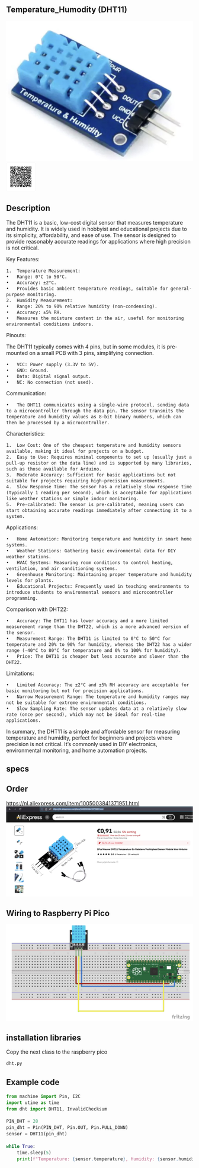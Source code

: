## Temperature_Humodity (DHT11)

<img src="DHT11_Photo.jpg" alt="Photo of the component">
<img src="DHT11_QR_code.jpg" alt="QR code to this page" width="80" height="80">

## Description
The DHT11 is a basic, low-cost digital sensor that measures temperature and humidity. It is widely used in hobbyist and educational projects due to its simplicity, affordability, and ease of use. The sensor is designed to provide reasonably accurate readings for applications where high precision is not critical.

Key Features:

	1.	Temperature Measurement:
	•	Range: 0°C to 50°C.
	•	Accuracy: ±2°C.
	•	Provides basic ambient temperature readings, suitable for general-purpose monitoring.
	2.	Humidity Measurement:
	•	Range: 20% to 90% relative humidity (non-condensing).
	•	Accuracy: ±5% RH.
	•	Measures the moisture content in the air, useful for monitoring environmental conditions indoors.

Pinouts:

The DHT11 typically comes with 4 pins, but in some modules, it is pre-mounted on a small PCB with 3 pins, simplifying connection.

	•	VCC: Power supply (3.3V to 5V).
	•	GND: Ground.
	•	Data: Digital signal output.
	•	NC: No connection (not used).

Communication:

	•	The DHT11 communicates using a single-wire protocol, sending data to a microcontroller through the data pin. The sensor transmits the temperature and humidity values as 8-bit binary numbers, which can then be processed by a microcontroller.

Characteristics:

	1.	Low Cost: One of the cheapest temperature and humidity sensors available, making it ideal for projects on a budget.
	2.	Easy to Use: Requires minimal components to set up (usually just a pull-up resistor on the data line) and is supported by many libraries, such as those available for Arduino.
	3.	Moderate Accuracy: Sufficient for basic applications but not suitable for projects requiring high-precision measurements.
	4.	Slow Response Time: The sensor has a relatively slow response time (typically 1 reading per second), which is acceptable for applications like weather stations or simple indoor monitoring.
	5.	Pre-calibrated: The sensor is pre-calibrated, meaning users can start obtaining accurate readings immediately after connecting it to a system.

Applications:

	•	Home Automation: Monitoring temperature and humidity in smart home systems.
	•	Weather Stations: Gathering basic environmental data for DIY weather stations.
	•	HVAC Systems: Measuring room conditions to control heating, ventilation, and air conditioning systems.
	•	Greenhouse Monitoring: Maintaining proper temperature and humidity levels for plants.
	•	Educational Projects: Frequently used in teaching environments to introduce students to environmental sensors and microcontroller programming.

Comparison with DHT22:

	•	Accuracy: The DHT11 has lower accuracy and a more limited measurement range than the DHT22, which is a more advanced version of the sensor.
	•	Measurement Range: The DHT11 is limited to 0°C to 50°C for temperature and 20% to 90% for humidity, whereas the DHT22 has a wider range (-40°C to 80°C for temperature and 0% to 100% for humidity).
	•	Price: The DHT11 is cheaper but less accurate and slower than the DHT22.

Limitations:

	•	Limited Accuracy: The ±2°C and ±5% RH accuracy are acceptable for basic monitoring but not for precision applications.
	•	Narrow Measurement Range: The temperature and humidity ranges may not be suitable for extreme environmental conditions.
	•	Slow Sampling Rate: The sensor updates data at a relatively slow rate (once per second), which may not be ideal for real-time applications.

In summary, the DHT11 is a simple and affordable sensor for measuring temperature and humidity, perfect for beginners and projects where precision is not critical. It’s commonly used in DIY electronics, environmental monitoring, and home automation projects.



## specs


## Order
<a href="https://nl.aliexpress.com/item/1005003841371951.html">https://nl.aliexpress.com/item/1005003841371951.html</a>
<img src="DHT11_Order.jpg" alt="Photo of the Order">

## Wiring to Raspberry Pi Pico
<img src="DHT11_Wiring.jpg" alt="Wiring" >

## installation libraries
Copy the next class to the raspberry pico
```bash
dht.py
```

## Example code
```python
from machine import Pin, I2C
import utime as time
from dht import DHT11, InvalidChecksum

PIN_DHT = 28
pin_dht = Pin(PIN_DHT, Pin.OUT, Pin.PULL_DOWN)
sensor = DHT11(pin_dht)

while True:
    time.sleep(5)
    print(f"Temperature: {sensor.temperature}, Humidity: {sensor.humidity}")
```









